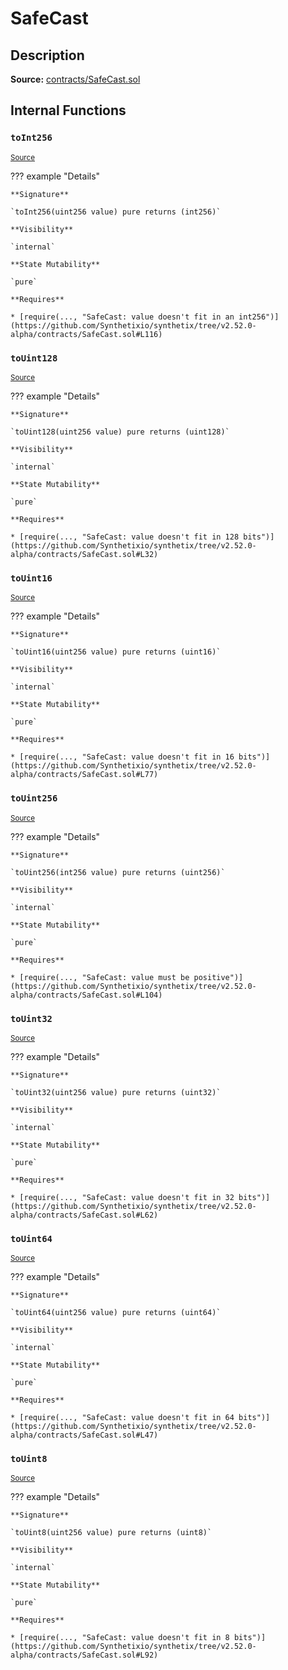 # SafeCast

## Description

**Source:** [contracts/SafeCast.sol](https://github.com/Synthetixio/synthetix/tree/v2.52.0-alpha/contracts/SafeCast.sol)

## Internal Functions

### `toInt256`

<sub>[Source](https://github.com/Synthetixio/synthetix/tree/v2.52.0-alpha/contracts/SafeCast.sol#L115)</sub>

??? example "Details"

    **Signature**

    `toInt256(uint256 value) pure returns (int256)`

    **Visibility**

    `internal`

    **State Mutability**

    `pure`

    **Requires**

    * [require(..., "SafeCast: value doesn't fit in an int256")](https://github.com/Synthetixio/synthetix/tree/v2.52.0-alpha/contracts/SafeCast.sol#L116)

### `toUint128`

<sub>[Source](https://github.com/Synthetixio/synthetix/tree/v2.52.0-alpha/contracts/SafeCast.sol#L31)</sub>

??? example "Details"

    **Signature**

    `toUint128(uint256 value) pure returns (uint128)`

    **Visibility**

    `internal`

    **State Mutability**

    `pure`

    **Requires**

    * [require(..., "SafeCast: value doesn't fit in 128 bits")](https://github.com/Synthetixio/synthetix/tree/v2.52.0-alpha/contracts/SafeCast.sol#L32)

### `toUint16`

<sub>[Source](https://github.com/Synthetixio/synthetix/tree/v2.52.0-alpha/contracts/SafeCast.sol#L76)</sub>

??? example "Details"

    **Signature**

    `toUint16(uint256 value) pure returns (uint16)`

    **Visibility**

    `internal`

    **State Mutability**

    `pure`

    **Requires**

    * [require(..., "SafeCast: value doesn't fit in 16 bits")](https://github.com/Synthetixio/synthetix/tree/v2.52.0-alpha/contracts/SafeCast.sol#L77)

### `toUint256`

<sub>[Source](https://github.com/Synthetixio/synthetix/tree/v2.52.0-alpha/contracts/SafeCast.sol#L103)</sub>

??? example "Details"

    **Signature**

    `toUint256(int256 value) pure returns (uint256)`

    **Visibility**

    `internal`

    **State Mutability**

    `pure`

    **Requires**

    * [require(..., "SafeCast: value must be positive")](https://github.com/Synthetixio/synthetix/tree/v2.52.0-alpha/contracts/SafeCast.sol#L104)

### `toUint32`

<sub>[Source](https://github.com/Synthetixio/synthetix/tree/v2.52.0-alpha/contracts/SafeCast.sol#L61)</sub>

??? example "Details"

    **Signature**

    `toUint32(uint256 value) pure returns (uint32)`

    **Visibility**

    `internal`

    **State Mutability**

    `pure`

    **Requires**

    * [require(..., "SafeCast: value doesn't fit in 32 bits")](https://github.com/Synthetixio/synthetix/tree/v2.52.0-alpha/contracts/SafeCast.sol#L62)

### `toUint64`

<sub>[Source](https://github.com/Synthetixio/synthetix/tree/v2.52.0-alpha/contracts/SafeCast.sol#L46)</sub>

??? example "Details"

    **Signature**

    `toUint64(uint256 value) pure returns (uint64)`

    **Visibility**

    `internal`

    **State Mutability**

    `pure`

    **Requires**

    * [require(..., "SafeCast: value doesn't fit in 64 bits")](https://github.com/Synthetixio/synthetix/tree/v2.52.0-alpha/contracts/SafeCast.sol#L47)

### `toUint8`

<sub>[Source](https://github.com/Synthetixio/synthetix/tree/v2.52.0-alpha/contracts/SafeCast.sol#L91)</sub>

??? example "Details"

    **Signature**

    `toUint8(uint256 value) pure returns (uint8)`

    **Visibility**

    `internal`

    **State Mutability**

    `pure`

    **Requires**

    * [require(..., "SafeCast: value doesn't fit in 8 bits")](https://github.com/Synthetixio/synthetix/tree/v2.52.0-alpha/contracts/SafeCast.sol#L92)
